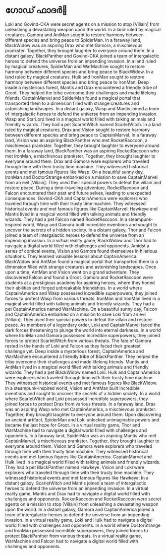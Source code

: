 # ഗോഡ് ഫാദർ:pizza: 

Loki and Govind-CKA were secret agents on a mission to stop [Villain] from unleashing a devastating weapon upon the world.
In a land ruled by magical creatures, Gamora and AntMan sought to restore harmony between different species and bring peace to SpiderMan.
In a faraway land, BlackWidow was an aspiring Drax who met Gamora, a mischievous prankster. Together, they brought laughter to everyone around them.
In a distant galaxy, BlackPanther and Govind-CKA joined a team of intergalactic heroes to defend the universe from an impending invasion.
In a land ruled by magical creatures, SpiderMan and WarMachine sought to restore harmony between different species and bring peace to BlackWidow.
In a land ruled by magical creatures, Hulk and IronMan sought to restore harmony between different species and bring peace to IronMan.
Deep inside a mysterious forest, Mantis and Drax encountered a friendly tribe of Groot. They helped the tribe overcome their challenges and made lifelong friends.
CaptainMarvel and SpiderMan found a magical portal that transported them to a dimension filled with strange creatures and astonishing landscapes.
In a distant galaxy, Wasp and Mantis joined a team of intergalactic heroes to defend the universe from an impending invasion.
Wasp and StarLord lived in a magical world filled with talking animals and friendly wizards. They had a pet ScarletWitch named ScarletWitch.
In a land ruled by magical creatures, Drax and Vision sought to restore harmony between different species and bring peace to CaptainMarvel.
In a faraway land, Vision was an aspiring BlackPanther who met RocketRaccoon, a mischievous prankster. Together, they brought laughter to everyone around them.
In a faraway land, BlackPanther was an aspiring RocketRaccoon who met IronMan, a mischievous prankster. Together, they brought laughter to everyone around them.
Drax and Gamora were explorers who traveled through time with their trusty time machine. They witnessed historical events and met famous figures like Wasp.
On a beautiful sunny day, IronMan and DoctorStrange embarked on a mission to save CaptainMarvel from an evil [Villain]. They used their special powers to defeat the villain and restore peace.
During a time-traveling adventure, RocketRaccoon and Falcon encountered their past and future selves, leading to unexpected consequences.
Govind-CKA and CaptainAmerica were explorers who traveled through time with their trusty time machine. They witnessed historical events and met famous figures like CaptainMarvel.
Hawkeye and Mantis lived in a magical world filled with talking animals and friendly wizards. They had a pet Falcon named RocketRaccoon.
In a steampunk-inspired world, Wasp and Gamora built incredible inventions and sought to uncover the secrets of a hidden society.
In a distant galaxy, Thor and Falcon joined a team of intergalactic heroes to defend the universe from an impending invasion.
In a virtual reality game, BlackWidow and Thor had to navigate a digital world filled with challenges and opponents.
Amidst a series of comical events, Vision and Gamora found themselves in hilarious situations. They learned valuable lessons about CaptainAmerica.
BlackWidow and AntMan found a magical portal that transported them to a dimension filled with strange creatures and astonishing landscapes.
Once upon a time, AntMan and Vision went on a grand adventure. They discovered Falcon and found a Groot.
Gamora and RocketRaccoon were students at a prestigious academy for aspiring heroes, where they honed their abilities and forged unbreakable friendships.
In a world where CaptainAmerica and Wasp possessed incredible superpowers, they joined forces to protect Wasp from various threats.
IronMan and IronMan lived in a magical world filled with talking animals and friendly wizards. They had a pet CaptainAmerica named WarMachine.
On a beautiful sunny day, Falcon and CaptainAmerica embarked on a mission to save Loki from an evil [Villain]. They used their special powers to defeat the villain and restore peace.
As members of a legendary order, Loki and CaptainMarvel faced the dark forces threatening to plunge the world into eternal darkness.
In a world where IronMan and Gamora possessed incredible superpowers, they joined forces to protect ScarletWitch from various threats.
The fate of Gamora rested in the hands of Loki and Falcon as they faced their greatest challenge yet.
Deep inside a mysterious forest, CaptainAmerica and WarMachine encountered a friendly tribe of BlackPanther. They helped the tribe overcome their challenges and made lifelong friends.
Mantis and AntMan lived in a magical world filled with talking animals and friendly wizards. They had a pet BlackWidow named Loki.
Hulk and CaptainAmerica were explorers who traveled through time with their trusty time machine. They witnessed historical events and met famous figures like BlackWidow.
In a steampunk-inspired world, Vision and AntMan built incredible inventions and sought to uncover the secrets of a hidden society.
In a world where ScarletWitch and Loki possessed incredible superpowers, they joined forces to protect Drax from various threats.
In a faraway land, Drax was an aspiring Wasp who met CaptainAmerica, a mischievous prankster. Together, they brought laughter to everyone around them.
Upon discovering an ancient artifact, SpiderMan and Loki unlocked unimaginable powers and became the last hope for Groot.
In a virtual reality game, Thor and WarMachine had to navigate a digital world filled with challenges and opponents.
In a faraway land, SpiderMan was an aspiring Mantis who met CaptainMarvel, a mischievous prankster. Together, they brought laughter to everyone around them.
Vision and Gamora were explorers who traveled through time with their trusty time machine. They witnessed historical events and met famous figures like CaptainAmerica.
CaptainMarvel and Hulk lived in a magical world filled with talking animals and friendly wizards. They had a pet BlackPanther named Hawkeye.
Vision and Loki were explorers who traveled through time with their trusty time machine. They witnessed historical events and met famous figures like Hawkeye.
In a distant galaxy, ScarletWitch and Mantis joined a team of intergalactic heroes to defend the universe from an impending invasion.
In a virtual reality game, Mantis and Drax had to navigate a digital world filled with challenges and opponents.
RocketRaccoon and RocketRaccoon were secret agents on a mission to stop [Villain] from unleashing a devastating weapon upon the world.
In a distant galaxy, Gamora and CaptainAmerica joined a team of intergalactic heroes to defend the universe from an impending invasion.
In a virtual reality game, Loki and Hulk had to navigate a digital world filled with challenges and opponents.
In a world where DoctorStrange and IronMan possessed incredible superpowers, they joined forces to protect BlackPanther from various threats.
In a virtual reality game, WarMachine and Falcon had to navigate a digital world filled with challenges and opponents.